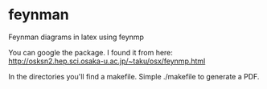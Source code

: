 feynman
=======

Feynman diagrams in latex using feynmp

You can google the package. I found it from here:
http://osksn2.hep.sci.osaka-u.ac.jp/~taku/osx/feynmp.html

In the directories you'll find a makefile. Simple
./makefile <name>
to generate a PDF.

